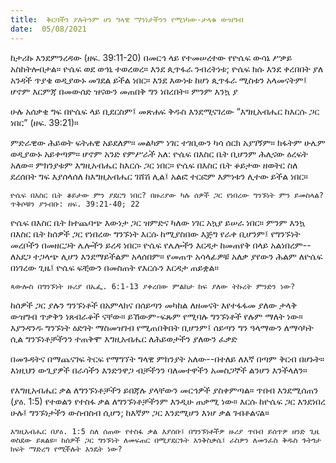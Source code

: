 ```yaml
---
title:  ቅርባችን ያሉትንም ሆነ ግላዊ ማንነታችንን የሚነካው-ታላቁ ውዝግብ
date:  05/08/2021
---
```


ከታሪኩ እንደምንረዳው (ዘፍ. 39:11-20) በመርኅ ላይ የተመሠረተው የዮሴፍ ውሳኔ ሥቃይ አስከትሎበታል። ዮሴፍ ወደ ወኅኒ ተወረወረ። እንደ ጲጥፋራ ንብረትነቱ; ዮሴፍ ክሱ እንደ ቀረበበት ያለ አንዳች ጥያቄ ወዲያውኑ መገደል ይችል ነበር። እንደ እውነቱ ከሆነ ጲጥፋራ ሚስቱን አላመናትም፤ ሆኖም እርምጃ በመውሰድ ዝናውን መጠበቅ ግን ነበረበት። ምንም እንኳ ያ

ሁሉ አሰቃቂ ግፍ በዮሴፍ ላይ ቢደርስም፤ መጽሐፍ ቅዱስ እንደሚናገረው “እግዚአብሔር ከእርሱ ጋር ነበር” (ዘፍ. 39:21)።

ምድራዊው ሕይወት ፍትሐዊ አይደለም። መልካም ነገር ተገቢውን ካሳ ሰርክ አያገኝም። ክፋትም ሁሌም ወዲያውኑ አይቀጣም። ሆኖም አንድ የምሥራች አለ: ዮሴፍ በእስር ቤት ቢሆንም ሕሊናው ዕረፍት አለው። ምክንያቱም እግዚአብሔር ከእርሱ ጋር ነበር። ዮሴፍ በእስር ቤት ቆይታው ዘወትር ስለ ደረሰበት ግፍ እያሰላሰለ ከእግዚአብሔር ገሸሽ ሊል፤ አልፎ ተርፎም እምነቱን ሊተው ይችል ነበር።

`ዮሴፍ በእስር ቤት ቆይታው ምን ያደርግ ነበር? በዙሪያው ካሉ ሰዎች ጋር የነበረው ግንኙነት ምን ይመስላል? ጥቅሶቹን ያንብቡ: ዘፍ. 39:21-40; 22`

ዮሴፍ በእስር ቤት ከተጨባጭ እውነታ ጋር ዝምድና ካለው ነገር አኳያ ይሠራ ነበር። ምንም እንኳ በእስር ቤት ከሰዎች ጋር የነበረው ግንኙነት እርሱ ከሚያስበው እጅግ የራቀ ቢሆንም፤ የግንኙነት መረቦችን በመዘርጋት ሌሎችን ይረዳ ነበር። ዮሴፍ የሌሎችን እርዳታ ከመጠየቅ በላይ አልነበረም--ለአደጋ ተጋላጭ ሊሆን እንደማይችልም አላሰበም። የመጠጥ አሳላፊዎቹ አለቃ ያየውን ሕልም ለዮሴፍ በነገረው ጊዜ፤ ዮሴፍ ፍቺውን በመስጠት የእርሱን እርዳታ ጠይቋል።

`ጳውሎስ በግንኙነት ዙሪያ በኤፌ. 6:1-13 ያቀረበው ምልከታ ከፍ ያለው ትኩረት ምንድን ነው?`

ከሰዎች ጋር ያሉን ግንኙነቶች በአምላክና በሰይጣን መካከል ለዘመናት እየተፋፋመ ያለው ታላቅ ውዝግብ ጥቃቅን ነጸብራቆች ናቸው። ይኸውም-ፍጹም የሚባሉ ግንኙነቶች የሉም ማለት ነው። እያንዳንዱ ግንኙነት ዕድገት ማስመዝገብ የሚጠበቅበት ቢሆንም፤ ሰይጣን ግን ዓላማውን ለማሳካት ሲል ግንኙነቶቻችንን ተጠቅሞ እግዚአብሔር ለሕይወታችን ያለውን ፈቃድ

በመጉዳትና በማጨናገፍ ትርፍ የማግኘት ግላዊ ምክንያት አለው--በተለይ ለእኛ በጣም ቅርብ በሆኑት። እነዚህን ውጊያዎች በራሳችን እንድንዋጋ ብቻችንን ባለመተዋችን አመስጋኞች ልንሆን እንችላለን።

የእግዚአብሔር ቃል ለግንኙነቶቻችን ይበጃሉ ያላቸውን መርኅዎች ያስቀምጣል። ጥበብ እንደሚሰጠን (ያዕ. 1:5) የተወልን የተስፋ ቃል ለግንኙነቶቻችንም እንዲሁ ጠቃሚ ነው። እርሱ ከዮሴፍ ጋር እንደነበረ ሁሉ፤ ግንኙነታችን ውስብስብ ሲሆን; ከእኛም ጋር እንደሚሆን እነሆ ቃል ገብቶልናል።

`እግዚአብሔር በያዕ. 1:5 ስለ ሰጠው የተስፋ ቃል እያሰቡ፤ በግንኙነቶችዎ ዙሪያ ጥበብ ይሰጥዎ ዘንድ ጊዜ ወስደው ይጸልዩ። ከሰዎች ጋር ግንኙነት ለመፍጠር በሚያደርጉት እንቅስቃሴ፤ ራስዎን ለመንፈስ ቅዱስ ጉትጎታ ክፍት ማድረግ የሚችሉት እንዴት ነው?`